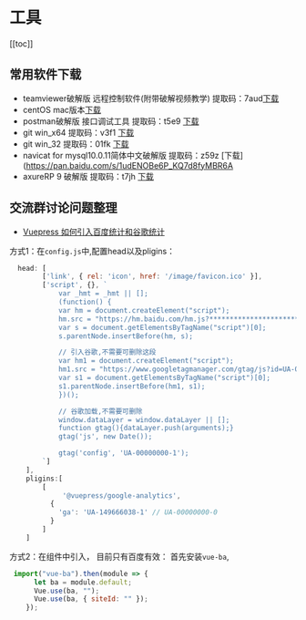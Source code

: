 
# 工具

[[toc]]
## 常用软件下载
- teamviewer破解版 远程控制软件(附带破解视频教学) 提取码：7aud[下载](https://pan.baidu.com/s/1O_9hBfqq1vBLkx9E51RrWA) 
- centOS mac版本[下载](https://pan.baidu.com/s/1geK2kF5)
- postman破解版 接口调试工具 提取码：t5e9 [下载](https://pan.baidu.com/s/1FB82YFv6r2eSvj-5O3nczA)
- git win_x64 提取码：v3f1 [下载](https://pan.baidu.com/s/112SCA8KeS2Up6mekDl1uGw) 
- git win_32 提取码：01fk [下载](https://pan.baidu.com/s/1tMG-7agcfELfcbzBIsC2hQ) 
- navicat for mysql10.0.11简体中文破解版 提取码：z59z [下载](https://pan.baidu.com/s/1udENOBe6P_KQ7d8fyMBR6A 
- axureRP 9 破解版 提取码：t7jh [下载](https://pan.baidu.com/s/164DU5VoB8hYxqoT-QQd8Wg)


## 交流群讨论问题整理
- [Vuepress 如何引入百度统计和谷歌统计]()

方式1：在`config.js`中,配置head以及pligins：

```javascript
  head: [
        ['link', { rel: 'icon', href: '/image/favicon.ico' }],
        ['script', {}, `
            var _hmt = _hmt || [];
            (function() {
            var hm = document.createElement("script");
            hm.src = "https://hm.baidu.com/hm.js?**********************";
            var s = document.getElementsByTagName("script")[0]; 
            s.parentNode.insertBefore(hm, s);

            // 引入谷歌,不需要可删除这段
            var hm1 = document.createElement("script");
            hm1.src = "https://www.googletagmanager.com/gtag/js?id=UA-00000000-1";
            var s1 = document.getElementsByTagName("script")[0]; 
            s1.parentNode.insertBefore(hm1, s1);
            })();

            // 谷歌加载,不需要可删除
            window.dataLayer = window.dataLayer || [];
            function gtag(){dataLayer.push(arguments);}
            gtag('js', new Date());

            gtag('config', 'UA-00000000-1');
        `]
    ],
    pligins:[
        [
             '@vuepress/google-analytics',
          {
            'ga': 'UA-149666038-1' // UA-00000000-0
          }
        ]
    ]
```


方式2：在组件中引入， 目前只有百度有效：
首先安装`vue-ba`,

```javascript
 import("vue-ba").then(module => {
      let ba = module.default;
      Vue.use(ba, "");
      Vue.use(ba, { siteId: "" });
    });
```